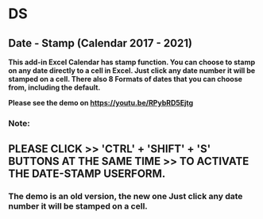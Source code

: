# DS
## Date - Stamp (Calendar 2017 - 2021)
**This add-in Excel Calendar has stamp function. 
You can choose to stamp on any date directly to a cell in Excel. 
Just click any date number it will be stamped on a cell. 
There also 8 Formats of dates that you can choose from, 
including the default.**

**Please see the demo on https://youtu.be/RPybRD5Ejtg**

### Note:
## PLEASE CLICK >> 'CTRL' + 'SHIFT' + 'S' BUTTONS AT THE SAME TIME >> TO ACTIVATE THE DATE-STAMP USERFORM.

### The demo is an old version, the new one Just click any date number it will be stamped on a cell.
